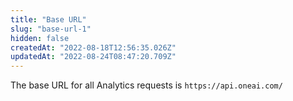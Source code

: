```yaml
---
title: "Base URL"
slug: "base-url-1"
hidden: false
createdAt: "2022-08-18T12:56:35.026Z"
updatedAt: "2022-08-24T08:47:20.709Z"
---
```

The base URL for all Analytics requests is `https://api.oneai.com/`